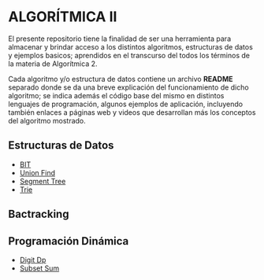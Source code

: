 # ALGORÍTMICA II
El presente repositorio tiene la finalidad de ser una herramienta para almacenar y brindar acceso a los distintos algoritmos, estructuras de datos y ejemplos basicos; aprendidos en el transcurso del todos los términos de la materia de Algorítmica 2.

Cada algoritmo y/o estructura de datos contiene un archivo **README** separado donde se da una breve explicación del funcionamiento de dicho algoritmo; se indica además el código base del mismo en distintos lenguajes de programación, algunos ejemplos de aplicación, incluyendo también enlaces a páginas web y videos que desarrollan más los conceptos del algoritmo mostrado.

## Estructuras de Datos
-  [BIT](https://github.com/NatiBilbao/AlgoritmicaII2022/tree/main/Contenido/Estructura_de_datos/BIT)
-  [Union Find](https://github.com/NatiBilbao/AlgoritmicaII2022/tree/main/Contenido/Estructura_de_datos/Union_Find)
-  [Segment Tree](https://github.com/NatiBilbao/AlgoritmicaII2022/tree/main/Contenido/Estructura_de_datos/Segment_tree)
-  [Trie](https://github.com/NatiBilbao/AlgoritmicaII2022/tree/main/Contenido/Estructura_de_datos/Trie)

## Bactracking

## Programación Dinámica
- [Digit Dp](https://github.com/NatiBilbao/AlgoritmicaII2022/tree/main/Contenido/Programacion_dinamica/DigitDp)
- [Subset Sum](https://github.com/NatiBilbao/AlgoritmicaII2022/tree/main/Contenido/Programacion_dinamica/SubsetSum)
